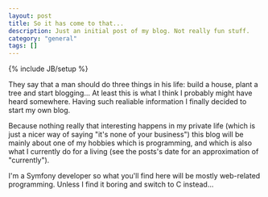 ```yaml
---
layout: post
title: So it has come to that...
description: Just an initial post of my blog. Not really fun stuff.
category: "general"
tags: []
---
```

{% include JB/setup %}

They say that a man should do three things in his life: build a house, plant a 
tree and start blogging... At least this is what I think I probably might have
heard somewhere. Having such realiable information I finally decided to start
my own blog. 

Because nothing really that interesting happens in my private life (which is 
just a nicer way of saying "it's none of your business") this blog will be 
mainly about one of my hobbies which is programming, and which is also what
I currently do for a living (see the posts's date for an approximation of "currently").

I'm a Symfony developer so what you'll find here will be mostly web-related 
programming. Unless I find it boring and switch to C instead...
